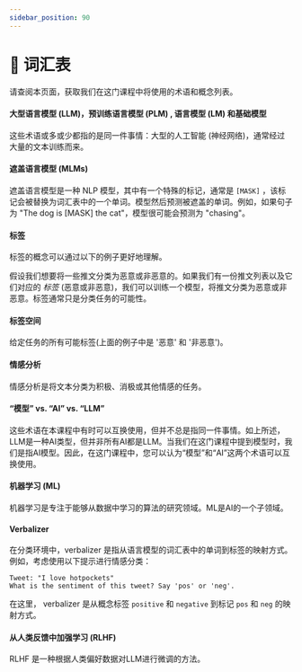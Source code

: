 ```yaml
---
sidebar_position: 90
---
```


# 📙 词汇表

请查阅本页面，获取我们在这门课程中将使用的术语和概念列表。

#### 大型语言模型 (LLM)，预训练语言模型 (PLM) , 语言模型 (LM) 和基础模型

这些术语或多或少都指的是同一件事情：大型的人工智能 (神经网络)，通常经过大量的文本训练而来。

#### 遮盖语言模型 (MLMs)

遮盖语言模型是一种 NLP 模型，其中有一个特殊的标记，通常是 `[MASK]` ，该标记会被替换为词汇表中的一个单词。模型然后预测被遮盖的单词。例如，如果句子为 "The dog is [MASK] the cat"，模型很可能会预测为 "chasing"。

#### 标签

标签的概念可以通过以下的例子更好地理解。

假设我们想要将一些推文分类为恶意或非恶意的。如果我们有一份推文列表以及它们对应的 *标签* (恶意或非恶意)，我们可以训练一个模型，将推文分类为恶意或非恶意。标签通常只是分类任务的可能性。

#### 标签空间

给定任务的所有可能标签(上面的例子中是 '恶意' 和 '非恶意')。

#### 情感分析

情感分析是将文本分类为积极、消极或其他情感的任务。

#### “模型” vs. “AI” vs. “LLM”

这些术语在本课程中有时可以互换使用，但并不总是指同一件事情。如上所述，LLM是一种AI类型，但并非所有AI都是LLM。当我们在这门课程中提到模型时，我们是指AI模型。因此，在这门课程中，您可以认为“模型”和“AI”这两个术语可以互换使用。

#### 机器学习 (ML)

机器学习是专注于能够从数据中学习的算法的研究领域。ML是AI的一个子领域。

#### Verbalizer

在分类环境中，verbalizer 是指从语言模型的词汇表中的单词到标签的映射方式。例如，考虑使用以下提示进行情感分类：

```text
Tweet: "I love hotpockets"
What is the sentiment of this tweet? Say 'pos' or 'neg'.
```

在这里， verbalizer 是从概念标签 `positive` 和 `negative` 到标记 `pos` 和 `neg` 的映射方式。

#### 从人类反馈中加强学习 (RLHF)

RLHF 是一种根据人类偏好数据对LLM进行微调的方法。

<!-- %%RemarkAutoGlossary::list_all%% -->